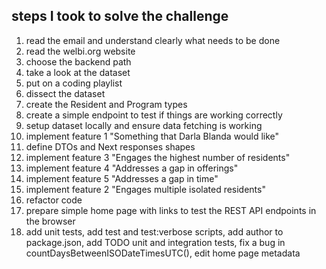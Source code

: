 ## steps I took to solve the challenge

1. read the email and understand clearly what needs to be done
1. read the welbi.org website
1. choose the backend path
1. take a look at the dataset
1. put on a coding playlist
1. dissect the dataset
1. create the Resident and Program types
1. create a simple endpoint to test if things are working correctly
1. setup dataset locally and ensure data fetching is working
1. implement feature 1 "Something that Darla Blanda would like"
1. define DTOs and Next responses shapes
1. implement feature 3 "Engages the highest number of residents"
1. implement feature 4 "Addresses a gap in offerings"
1. implement feature 5 "Addresses a gap in time"
1. implement feature 2 "Engages multiple isolated residents"
1. refactor code
1. prepare simple home page with links to test the REST API endpoints in the browser
1. add unit tests, add test and test:verbose scripts, add author to package.json, add TODO unit and integration tests, fix a bug in countDaysBetweenISODateTimesUTC(), edit home page metadata
